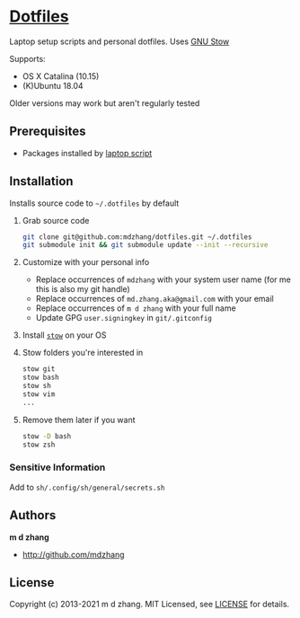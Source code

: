 # [Dotfiles](https://dotfiles.github.io/)

Laptop setup scripts and personal dotfiles. Uses [GNU Stow][stow]

Supports:

* OS X Catalina (10.15)
* (K)Ubuntu 18.04

Older versions may work but aren't regularly tested

## Prerequisites

- Packages installed by [laptop script](https://github.com/mdzhang/laptop)

## Installation

Installs source code to `~/.dotfiles` by default

1. Grab source code
    ```sh
    git clone git@github.com:mdzhang/dotfiles.git ~/.dotfiles
    git submodule init && git submodule update --init --recursive
    ```

1. Customize with your personal info
    - Replace occurrences of `mdzhang` with your system user name (for me this is also my git handle)
    - Replace occurrences of `md.zhang.aka@gmail.com` with your email
    - Replace occurrences of `m d zhang` with your full name
    - Update GPG `user.signingkey` in `git/.gitconfig`

1. Install [`stow`][stow] on your OS

1. Stow folders you're interested in
    ```sh
    stow git
    stow bash
    stow sh
    stow vim
    ...
    ```

1. Remove them later if you want
    ```sh
    stow -D bash
    stow zsh
    ```

### Sensitive Information

Add to `sh/.config/sh/general/secrets.sh`

## Authors

**m d zhang**

  * <http://github.com/mdzhang>

## License

Copyright (c) 2013-2021 m d zhang. MIT Licensed, see [LICENSE](LICENSE) for details.

[stow]: https://www.gnu.org/software/stow/manual/stow.html
